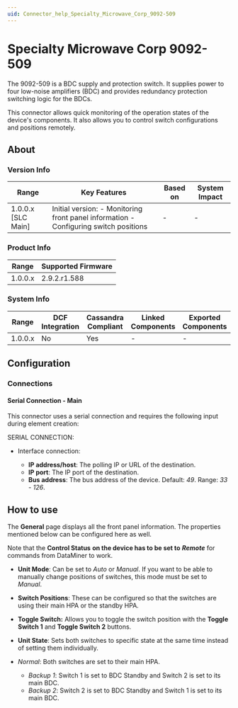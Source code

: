 ```yaml
---
uid: Connector_help_Specialty_Microwave_Corp_9092-509
---
```


# Specialty Microwave Corp 9092-509

The 9092-509 is a BDC supply and protection switch. It supplies power to four low-noise amplifiers (BDC) and provides redundancy protection switching logic for the BDCs.

This connector allows quick monitoring of the operation states of the device's components. It also allows you to control switch configurations and positions remotely.

## About

### Version Info

| **Range**            | **Key Features**                                                                     | **Based on** | **System Impact** |
|----------------------|--------------------------------------------------------------------------------------|--------------|-------------------|
| 1.0.0.x \[SLC Main\] | Initial version: - Monitoring front panel information - Configuring switch positions | \-           | \-                |

### Product Info

| **Range** | **Supported Firmware** |
|-----------|------------------------|
| 1.0.0.x   | 2.9.2.r1.588           |

### System Info

| **Range** | **DCF Integration** | **Cassandra Compliant** | **Linked Components** | **Exported Components** |
|-----------|---------------------|-------------------------|-----------------------|-------------------------|
| 1.0.0.x   | No                  | Yes                     | \-                    | \-                      |

## Configuration

### Connections

#### Serial Connection - Main

This connector uses a serial connection and requires the following input during element creation:

SERIAL CONNECTION:

- Interface connection:

  - **IP address/host**: The polling IP or URL of the destination.
  - **IP port**: The IP port of the destination.
  - **Bus address**: The bus address of the device. Default: *49*. Range: *33* - *126*.

## How to use

The **General** page displays all the front panel information. The properties mentioned below can be configured here as well.

Note that the **Control Status** **on the device has to be set to** ***Remote*** for commands from DataMiner to work.

- **Unit Mode**: Can be set to *Auto* or *Manual*. If you want to be able to manually change positions of switches, this mode must be set to *Manual*.

- **Switch Positions**: These can be configured so that the switches are using their main HPA or the standby HPA.

- **Toggle Switch:** Allows you to toggle the switch position with the **Toggle Switch 1** and **Toggle Switch 2** buttons.

- **Unit State**: Sets both switches to specific state at the same time instead of setting them individually.

- *Normal*: Both switches are set to their main HPA.
  - *Backup 1*: Switch 1 is set to BDC Standby and Switch 2 is set to its main BDC.
  - *Backup 2*: Switch 2 is set to BDC Standby and Switch 1 is set to its main BDC.
